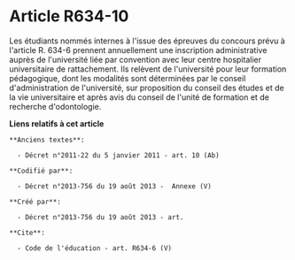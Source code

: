 # Article R634-10

Les étudiants nommés internes à l'issue des épreuves du concours prévu à l'article R. 634-6 prennent annuellement une
inscription administrative auprès de l'université liée par convention avec leur centre hospitalier universitaire de
rattachement. Ils relèvent de l'université pour leur formation pédagogique, dont les modalités sont déterminées par le
conseil d'administration de l'université, sur proposition du conseil des études et de la vie universitaire et après avis du
conseil de l'unité de formation et de recherche d'odontologie.

**Liens relatifs à cet article**

	**Anciens textes**:

	  - Décret n°2011-22 du 5 janvier 2011 - art. 10 (Ab)

	**Codifié par**:

	  - Décret n°2013-756 du 19 août 2013 -  Annexe (V)

	**Créé par**:

	  - Décret n°2013-756 du 19 août 2013 - art.

	**Cite**:

	  - Code de l'éducation - art. R634-6 (V)
